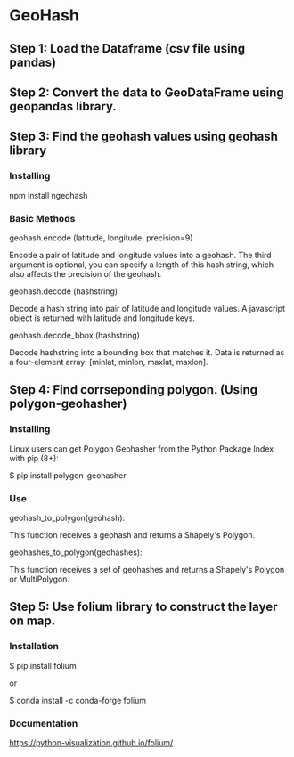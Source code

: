 # GeoHash
## Step 1: Load the Dataframe (csv file using pandas)

## Step 2: Convert the data to GeoDataFrame using geopandas library.

## Step 3: Find the geohash values using geohash library

### Installing
  npm install ngeohash
 
### Basic Methods 

  geohash.encode (latitude, longitude, precision=9)
  
  Encode a pair of latitude and longitude values into a geohash. The third argument is optional, you can specify a length of this hash string, which also affects the precision of the geohash.
  
  geohash.decode (hashstring)
  
  Decode a hash string into pair of latitude and longitude values. A javascript object is returned with latitude and longitude keys.
  
  geohash.decode_bbox (hashstring)
  
  Decode hashstring into a bounding box that matches it. Data is returned as a four-element array: [minlat, minlon, maxlat, maxlon].
  
## Step 4: Find corrseponding polygon. (Using polygon-geohasher) 
 ### Installing
 
  Linux users can get Polygon Geohasher from the Python Package Index with pip (8+):
  
  $ pip install polygon-geohasher    
 
 ### Use
  
  geohash_to_polygon(geohash):
 
 This function receives a geohash and returns a Shapely's Polygon.
  
  geohashes_to_polygon(geohashes):
 
 This function receives a set of geohashes and returns a Shapely's Polygon or MultiPolygon.

## Step 5: Use folium library to construct the layer on map.
  
### Installation

$ pip install folium

or

$ conda install -c conda-forge folium

### Documentation

https://python-visualization.github.io/folium/
